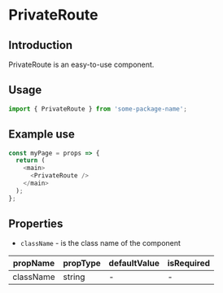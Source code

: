 # PrivateRoute

<!-- STORY -->

## Introduction

PrivateRoute is an easy-to-use component.

## Usage

```javascript
import { PrivateRoute } from 'some-package-name';
```

## Example use

```javascript
const myPage = props => {
  return (
    <main>
      <PrivateRoute />
    </main>
  );
};
```

## Properties

- `className` - is the class name of the component

| propName  | propType | defaultValue | isRequired |
| --------- | -------- | ------------ | ---------- |
| className | string   | -            | -          |
